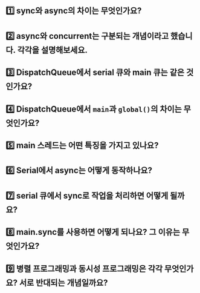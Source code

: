 ## 1️⃣ sync와 async의 차이는 무엇인가요?

## 2️⃣ async와 concurrent는 구분되는 개념이라고 했습니다. 각각을 설명해보세요.

## 3️⃣ DispatchQueue에서 serial 큐와 main 큐는 같은 것인가요?

## 4️⃣ DispatchQueue에서 `main`과 `global()`의 차이는 무엇인가요?

## 5️⃣ main 스레드는 어떤 특징을 가지고 있나요?

## 6️⃣ Serial에서 async는 어떻게 동작하나요?

## 7️⃣ serial 큐에서 sync로 작업을 처리하면 어떻게 될까요?

## 8️⃣ main.sync를 사용하면 어떻게 되나요? 그 이유는 무엇인가요?

## 9️⃣ 병렬 프로그래밍과 동시성 프로그래밍은 각각 무엇인가요? 서로 반대되는 개념일까요?